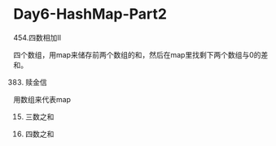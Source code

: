 # Day6-HashMap-Part2

454.四数相加II 

四个数组，用map来储存前两个数组的和，然后在map里找剩下两个数组与0的差和。

383. 赎金信

用数组来代表map

15. 三数之和 


18. 四数之和 
